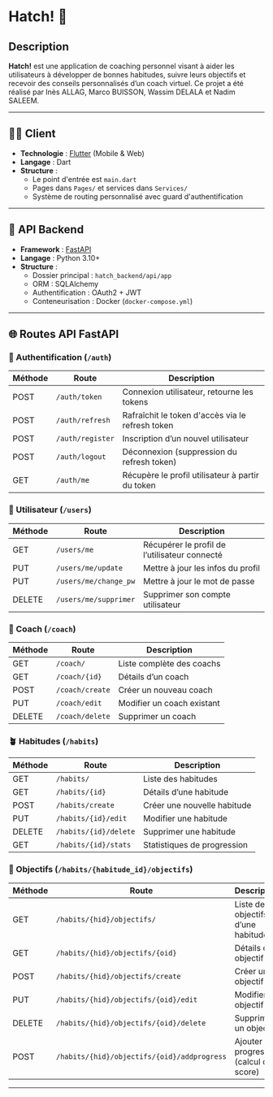 # Hatch! 🐣

## Description
**Hatch!** est une application de coaching personnel visant à aider les utilisateurs à développer de bonnes habitudes, suivre leurs objectifs et recevoir des conseils personnalisés d’un coach virtuel.
Ce projet a été réalisé par Inès ALLAG, Marco BUISSON, Wassim DELALA et Nadim SALEEM.

---

## 🧑‍💻 Client

- **Technologie** : [Flutter](https://flutter.dev/) (Mobile & Web)
- **Langage** : Dart
- **Structure** :
  - Le point d'entrée est `main.dart`
  - Pages dans `Pages/` et services dans `Services/`
  - Système de routing personnalisé avec guard d'authentification

---

## 🧠 API Backend

- **Framework** : [FastAPI](https://fastapi.tiangolo.com/)
- **Langage** : Python 3.10+
- **Structure** :
  - Dossier principal : `hatch_backend/api/app`
  - ORM : SQLAlchemy
  - Authentification : OAuth2 + JWT
  - Conteneurisation : Docker (`docker-compose.yml`)

---

## 🌐 Routes API FastAPI

### 🔐 Authentification (`/auth`)
| Méthode | Route            | Description |
|--------|------------------|-------------|
| POST   | `/auth/token`    | Connexion utilisateur, retourne les tokens |
| POST   | `/auth/refresh`  | Rafraîchit le token d'accès via le refresh token |
| POST   | `/auth/register` | Inscription d’un nouvel utilisateur |
| POST   | `/auth/logout`   | Déconnexion (suppression du refresh token) |
| GET    | `/auth/me`       | Récupère le profil utilisateur à partir du token |

### 👤 Utilisateur (`/users`)
| Méthode | Route                  | Description |
|--------|------------------------|-------------|
| GET    | `/users/me`            | Récupérer le profil de l’utilisateur connecté |
| PUT    | `/users/me/update`     | Mettre à jour les infos du profil |
| PUT    | `/users/me/change_pw`  | Mettre à jour le mot de passe |
| DELETE | `/users/me/supprimer`  | Supprimer son compte utilisateur |

### 🧠 Coach (`/coach`)
| Méthode | Route         | Description |
|--------|---------------|-------------|
| GET    | `/coach/`     | Liste complète des coachs |
| GET    | `/coach/{id}` | Détails d’un coach |
| POST   | `/coach/create` | Créer un nouveau coach |
| PUT    | `/coach/edit` | Modifier un coach existant |
| DELETE | `/coach/delete` | Supprimer un coach |

### 🪴 Habitudes (`/habits`)
| Méthode | Route                         | Description |
|--------|-------------------------------|-------------|
| GET    | `/habits/`                    | Liste des habitudes |
| GET    | `/habits/{id}`                | Détails d’une habitude |
| POST   | `/habits/create`              | Créer une nouvelle habitude |
| PUT    | `/habits/{id}/edit`           | Modifier une habitude |
| DELETE | `/habits/{id}/delete`         | Supprimer une habitude |
| GET    | `/habits/{id}/stats`          | Statistiques de progression |

### 🌟 Objectifs (`/habits/{habitude_id}/objectifs`)
| Méthode | Route                                                                 | Description |
|--------|------------------------------------------------------------------------|-------------|
| GET    | `/habits/{hid}/objectifs/`                                            | Liste des objectifs d’une habitude |
| GET    | `/habits/{hid}/objectifs/{oid}`                                       | Détails d’un objectif |
| POST   | `/habits/{hid}/objectifs/create`                                      | Créer un objectif |
| PUT    | `/habits/{hid}/objectifs/{oid}/edit`                                  | Modifier un objectif |
| DELETE | `/habits/{hid}/objectifs/{oid}/delete`                                | Supprimer un objectif |
| POST   | `/habits/{hid}/objectifs/{oid}/addprogress`                           | Ajouter une progression (calcul du score) |

---

